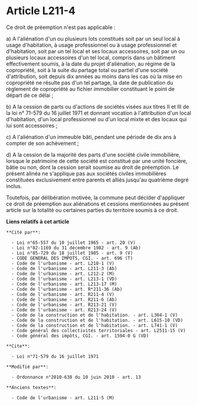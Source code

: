 # Article L211-4

Ce droit de préemption n'est pas applicable : 

a) A l'aliénation d'un ou plusieurs lots constitués soit par un seul local à usage d'habitation, à usage professionnel ou à
usage professionnel et d'habitation, soit par un tel local et ses locaux accessoires, soit par un ou plusieurs locaux
accessoires d'un tel local, compris dans un bâtiment effectivement soumis, à la date du projet d'aliénation, au régime de la
copropriété, soit à la suite du partage total ou partiel d'une société d'attribution, soit depuis dix années au moins dans
les cas où la mise en copropriété ne résulte pas d'un tel partage, la date de publication du règlement de copropriété   au
fichier immobilier constituant le point de départ de ce délai ; 

b) A la cession de parts ou d'actions de sociétés visées aux titres II et III de la loi n° 71-579 du 16 juillet 1971 et
donnant vocation à l'attribution d'un local d'habitation, d'un local professionnel ou d'un local mixte et des locaux qui lui
sont accessoires ; 

c) A l'aliénation d'un immeuble bâti, pendant une période de dix ans à compter de son achèvement ; 

d) A la cession de la majorité des parts d'une société civile immobilière, lorsque le patrimoine de cette société est
constitué par une unité foncière, bâtie ou non, dont la cession serait soumise au droit de préemption. Le présent alinéa ne
s'applique pas aux sociétés civiles immobilières constituées exclusivement entre parents et alliés jusqu'au quatrième degré
inclus. 

Toutefois, par délibération motivée, la commune peut décider d'appliquer ce droit de préemption aux aliénations et cessions
mentionnées au présent article sur la totalité ou certaines parties du territoire soumis à ce droit.

**Liens relatifs à cet article**

	**Cité par**:

	  - Loi n°65-557 du 10 juillet 1965 - art. 20 (V)
	  - Loi n°82-1169 du 31 décembre 1982 - art. 9 (Ab)
	  - Loi n°85-729 du 18 juillet 1985 - art. 9 (V)
	  - CODE GENERAL DES IMPOTS, CGI. - art. 696 (T)
	  - Code de l'urbanisme - art. L210-1 (V)
	  - Code de l'urbanisme - art. L211-3 (Ab)
	  - Code de l'urbanisme - art. L212-2 (M)
	  - Code de l'urbanisme - art. L213-1 (VD)
	  - Code de l'urbanisme - art. L213-17 (M)
	  - Code de l'urbanisme - art. R*211-36 (Ab)
	  - Code de l'urbanisme - art. R211-4 (V)
	  - Code de l'urbanisme - art. R211-6 (Ab)
	  - Code de l'urbanisme - art. R213-21 (V)
	  - Code de l'urbanisme - art. R213-24 (V)
	  - Code de la construction et de l'habitation. - art. L304-1 (V)
	  - Code de la construction et de l'habitation. - art. L615-10 (VD)
	  - Code de la construction et de l'habitation. - art. L741-1 (V)
	  - Code général des collectivités territoriales - art. L2511-15 (V)
	  - Code général des impôts, CGI. - art. 1594-0 G (VD)

	**Cite**:

	  - Loi n°71-579 du 16 juillet 1971

	**Modifié par**:

	  - Ordonnance n°2010-638 du 10 juin 2010 - art. 13

	**Anciens textes**:

	  - Code de l'urbanisme - art. L211-5 (M)
